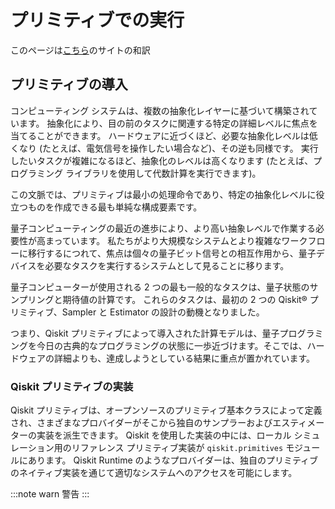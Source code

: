 # プリミティブでの実行

このページは[こちら](https://docs.quantum.ibm.com/run/primitives)のサイトの和訳

## プリミティブの導入

コンピューティング システムは、複数の抽象化レイヤーに基づいて構築されています。 抽象化により、目の前のタスクに関連する特定の詳細レベルに焦点を当てることができます。 ハードウェアに近づくほど、必要な抽象化レベルは低くなり (たとえば、電気信号を操作したい場合など)、その逆も同様です。 実行したいタスクが複雑になるほど、抽象化のレベルは高くなります (たとえば、プログラミング ライブラリを使用して代数計算を実行できます)。

この文脈では、プリミティブは最小の処理命令であり、特定の抽象化レベルに役立つものを作成できる最も単純な構成要素です。

量子コンピューティングの最近の進歩により、より高い抽象レベルで作業する必要性が高まっています。 私たちがより大規模なシステムとより複雑なワークフローに移行するにつれて、焦点は個々の量子ビット信号との相互作用から、量子デバイスを必要なタスクを実行するシステムとして見ることに移ります。

量子コンピューターが使用される 2 つの最も一般的なタスクは、量子状態のサンプリングと期待値の計算です。 これらのタスクは、最初の 2 つの Qiskit® プリミティブ、Sampler と Estimator の設計の動機となりました。

つまり、Qiskit プリミティブによって導入された計算モデルは、量子プログラミングを今日の古典的なプログラミングの状態に一歩近づけます。そこでは、ハードウェアの詳細よりも、達成しようとしている結果に重点が置かれています。

### Qiskit プリミティブの実装

Qiskit プリミティブは、オープンソースのプリミティブ基本クラスによって定義され、さまざまなプロバイダーがそこから独自のサンプラーおよびエスティメーターの実装を派生できます。 Qiskit を使用した実装の中には、ローカル シミュレーション用のリファレンス プリミティブ実装が `qiskit.primitives` モジュールにあります。 Qiskit Runtime のようなプロバイダーは、独自のプリミティブのネイティブ実装を通じて適切なシステムへのアクセスを可能にします。

:::note warn
警告
:::